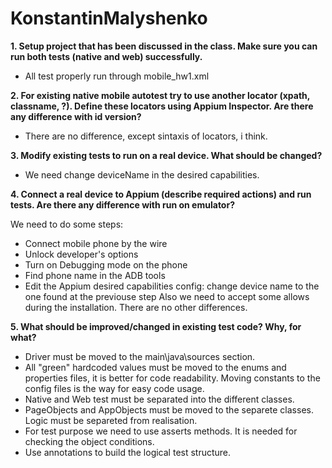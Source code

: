 # KonstantinMalyshenko
**1.	Setup project that has been discussed in the class. Make sure you can run both tests (native and web) successfully.**

  - All test properly run through mobile_hw1.xml

**2.	For existing native mobile autotest try to use another locator (xpath, classname, ?). Define these locators using Appium Inspector. Are there any difference with id version?**
    
  - There are no difference, except sintaxis of locators, i think. 

**3.	Modify existing tests to run on a real device. What should be changed?**

  - We need change deviceName in the desired capabilities.

**4.	Connect a real device to Appium (describe required actions) and run tests. Are there any difference with run on emulator?**
  
  We need to do some steps:
  - Connect mobile phone by the wire
  - Unlock developer's options
  - Turn on Debugging mode on the phone
  - Find phone name in the ADB tools
  - Edit the Appium desired capabilities config: change device name to the one found at the previouse step
  Also we need to accept some allows during the installation. 
  There are no other differences. 
  

**5.	What should be improved/changed in existing test code? Why, for what?**

  - Driver must be moved to the main\java\sources section. 
  - All "green" hardcoded values must be moved to the enums and properties files, it is better for code readability. Moving constants to the config files is the way for easy code usage. 
  - Native and Web test must be separated into the different classes. 
  - PageObjects and AppObjects must be moved to the separete classes. Logic must be separeted from realisation. 
  - For test purpose we need to use asserts methods. It is needed for checking the object conditions.
  - Use annotations to build the logical test structure.



